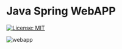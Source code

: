 # Java Spring WebAPP  
[![License: MIT](https://img.shields.io/badge/License-MIT-yellow.svg)](https://opensource.org/licenses/MIT)

![webapp](https://github.com/eduardoschoepf/webapp/assets/16887540/1013ae27-daa2-49d8-8abb-01c829aa20f6)
